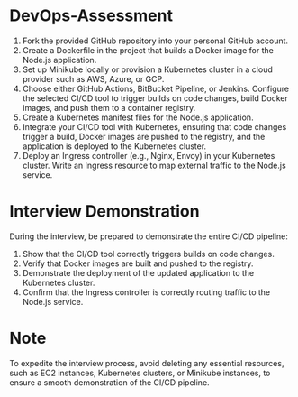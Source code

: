# DevOps-Assessment

1. Fork the provided GitHub repository into your personal GitHub account.
2. Create a Dockerfile in the project that builds a Docker image for the Node.js application.
3. Set up Minikube locally or provision a Kubernetes cluster in a cloud provider such as AWS, Azure, or GCP.
4. Choose either GitHub Actions, BitBucket Pipeline, or Jenkins. Configure the selected CI/CD tool to trigger builds on code changes, build Docker images, and push them to a container registry.
5. Create a Kubernetes manifest files for the Node.js application.
6. Integrate your CI/CD tool with Kubernetes, ensuring that code changes trigger a build, Docker images are pushed to the registry, and the application is deployed to the Kubernetes cluster.
7. Deploy an Ingress controller (e.g., Nginx, Envoy) in your Kubernetes cluster. Write an Ingress resource to map external traffic to the Node.js service.


# Interview Demonstration

During the interview, be prepared to demonstrate the entire CI/CD pipeline:
1. Show that the CI/CD tool correctly triggers builds on code changes.
2. Verify that Docker images are built and pushed to the registry.
3. Demonstrate the deployment of the updated application to the Kubernetes cluster.
4. Confirm that the Ingress controller is correctly routing traffic to the Node.js service.


# Note

To expedite the interview process, avoid deleting any essential resources, such as EC2 instances, Kubernetes clusters, or Minikube instances, to ensure a smooth demonstration of the CI/CD pipeline.

<!-- test -->
